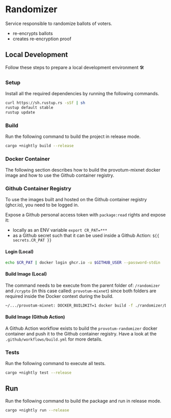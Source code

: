 # Randomizer

Service responsible to randomize ballots of voters.

- re-encrypts ballots
- creates re-encryption proof

## Local Development

Follow these steps to prepare a local development environment :hammer_and_wrench:

### Setup

Install all the required dependencies by running the following commands.

```bash
curl https://sh.rustup.rs -sSf | sh
rustup default stable
rustup update
```

### Build

Run the following command to build the project in release mode.

```bash
cargo +nightly build --release
```

### Docker Container

The following section describes how to build the provotum-mixnet docker image and how to use the Github container registry.

### Github Container Registry

To use the images built and hosted on the Github container registry (ghcr.io), you need to be logged in.

Expose a Github personal access token with `package:read` rights and expose it:

- locally as an ENV variable `export CR_PAT=***`
- as a Github secret such that it can be used inside a Github Action: `${{ secrets.CR_PAT }}`

#### Login (Local)

```bash
echo $CR_PAT | docker login ghcr.io -u $GITHUB_USER --password-stdin
```

#### Build Image (Local)

The command needs to be execute from the parent folder of: `/randomizer` and `/crypto` (in this case called: `provotum-mixnet`) since both folders are required inside the Docker context during the build.

```bash
~/.../provotum-mixnet: DOCKER_BUILDKIT=1 docker build -f ./randomizer/Dockerfile --tag provotum-randomizer-dev .
```

#### Build Image (Github Action)

A Github Action workflow exists to build the `provotum-randomizer` docker container and push it to the Github container registry. Have a look at the `.github/workflows/build.yml` for more details.

### Tests

Run the following command to execute all tests.

```bash
cargo +nightly test --release
```

## Run

Run the following command to build the package and run in release mode.

```bash
cargo +nightly run --release
```
